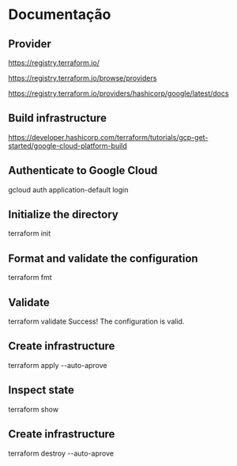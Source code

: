 # Documentação

## Provider

https://registry.terraform.io/

https://registry.terraform.io/browse/providers

https://registry.terraform.io/providers/hashicorp/google/latest/docs


## Build infrastructure

https://developer.hashicorp.com/terraform/tutorials/gcp-get-started/google-cloud-platform-build

## Authenticate to Google Cloud

gcloud auth application-default login

## Initialize the directory

terraform init

## Format and validate the configuration

terraform fmt

## Validate

terraform validate
Success! The configuration is valid.

## Create infrastructure

terraform apply --auto-aprove

## Inspect state

terraform show

## Create infrastructure

terraform destroy --auto-aprove